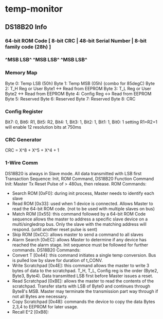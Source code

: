 # temp-monitor

## DS18B20 Info
### 64-bit ROM Code [ 8-bit CRC | 48-bit Serial Number | 8-bit family code (28h) ]
###                  ^MSB   LSB^ ^MSB              LSB^ ^MSB                 LSB^
### Memory Map
Byte 0: Temp LSB (50h)
Byte 1: Temp MSB (05h) (combo for 85degC)
Byte 2: T_H Reg or User Byte1 <-> Read from EEPROM
Byte 3: T_L Reg or User Byte2 <-> Read from EEPROM
Byte 4: Config Reg <-> Read from EEPROM
Byte 5: Reserved
Byte 6: Reserved
Byte 7: Reserved
Byte 8: CRC

### Config Register
Bit7: 0, Bit6: R1, Bit5: R2, Bit4: 1, Bit3: 1, Bit2: 1, Bit1: 1, Bit0: 1
setting R1=R2=1 will enable 12 resolution bits at 750ms

### CRC Generator
CRC = X^8 + X^5 + X^4 + 1

### 1-Wire Comm
 DS18B20 is always in Slave mode. All data transmitted with LSB first
 Transaction Sequence: Init, ROM Command, DS18B20 Function Command
 Init: Master Tx Reset Pulse of > 480us, then release.
 ROM Commands: 
 - Search ROM [0xF0]: during init process, Master needs to identify each slave
 - Read ROM [0x33]: used when 1 device is connected. Allows Master to read the 64-bit ROM code. (not to be used with multiple slaves on bus)
 - Match ROM [0x55]: this command followed by a 64-bit ROM Code sequence allows the master to address a specific slave device on a multi/singledrop bus. Only the slave with the matching address will respond. (until another reset pulse is sent)
 - Skip ROM [0xCC]: allows master to send a command to all slaves
 - Alarm Search [0xEC]: allows Master to determine if any device has reached the alarm stage. Init sequence must be followed for further commands.
 DS18B20 Commands:
 - Convert T [0x44]: this command initiates a single temp conversion. Bus is pulled low by slave for duration of t_CONV.
 - Write Scratchpad [0x4E]: this command allows the master to write 3 bytes of data to the scratchpad. T_H, T_L, Config reg is the order (Byte2, Byte3, Byte4). Data transmitted LSB first before Master issues a reset.
 - Read Scratchpad [0xBE]: allows the master to read the contents of the scratchpad. Transfer starts with LSB of Byte0 and continues through Byte8's MSB. Master may terminate the transmission part way through if not all Bytes are necessary.
 - Copy Scratchpad [0x48]: commands the device to copy the data Bytes 2,3,4 to EEPROM for later usage.
 - Recall E^2 [0xB8]:
